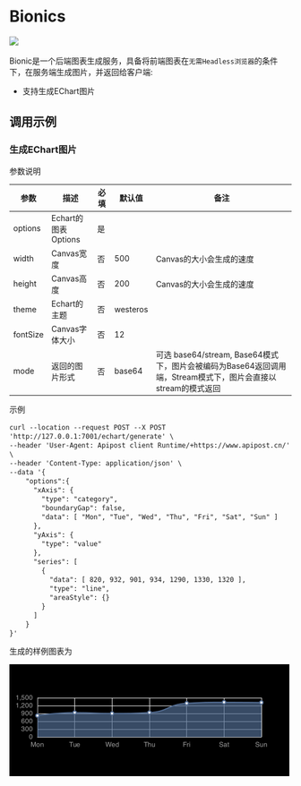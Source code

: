 # Bionics

![](https://wedoc.canway.net/imgs/img/嘉为蓝鲸.jpg)

Bionic是一个后端图表生成服务，具备将前端图表在`无需Headless浏览器`的条件下，在服务端生成图片，并返回给客户端:

* 支持生成EChart图片


## 调用示例

### 生成EChart图片

参数说明

参数|描述|必填|默认值|备注
---|----|----|----|---
options|Echart的图表Options|是||
width|Canvas宽度|否|500|Canvas的大小会生成的速度
height|Canvas高度|否|200|Canvas的大小会生成的速度
theme|Echart的主题|否|westeros||
fontSize|Canvas字体大小|否|12||
mode|返回的图片形式|否|base64| 可选  base64/stream, Base64模式下，图片会被编码为Base64返回调用端，Stream模式下，图片会直接以stream的模式返回


示例
```
curl --location --request POST --X POST 'http://127.0.0.1:7001/echart/generate' \
--header 'User-Agent: Apipost client Runtime/+https://www.apipost.cn/' \
--header 'Content-Type: application/json' \
--data '{
	"options":{
      "xAxis": {
        "type": "category",
        "boundaryGap": false,
        "data": [ "Mon", "Tue", "Wed", "Thu", "Fri", "Sat", "Sun" ]
      },
      "yAxis": {
        "type": "value"
      },
      "series": [
        {
          "data": [ 820, 932, 901, 934, 1290, 1330, 1320 ],
          "type": "line",
          "areaStyle": {}
        }
      ]
    }
}'
```


生成的样例图表为

![示例图片](./doc/images/%E7%A4%BA%E4%BE%8B.png)

